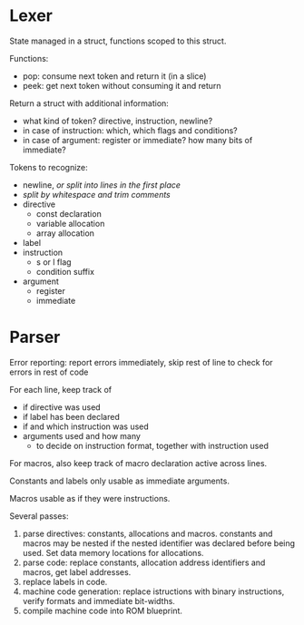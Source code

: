 # Lexer

State managed in a struct, functions scoped to this struct.

Functions:
- pop: consume next token and return it (in a slice)
- peek: get next token without consuming it and return

Return a struct with additional information:
- what kind of token? directive, instruction, newline?
- in case of instruction: which, which flags and conditions?
- in case of argument: register or immediate? how many bits of immediate?

Tokens to recognize:
- newline, *or split into lines in the first place*
- *split by whitespace and trim comments*
- directive
    - const declaration
    - variable allocation
    - array allocation
- label
- instruction
    - s or l flag
    - condition suffix
- argument
    - register
    - immediate

# Parser

Error reporting: report errors immediately, skip rest of line to check for errors in rest of code

For each line, keep track of
- if directive was used
- if label has been declared
- if and which instruction was used
- arguments used and how many
    - to decide on instruction format, together with instruction used

For macros, also keep track of macro declaration active across lines.

Constants and labels only usable as immediate arguments.

Macros usable as if they were instructions.

Several passes:
1. parse directives: constants, allocations and macros. constants and macros may be nested if the nested identifier was declared before being used. Set data memory locations for allocations.
2. parse code: replace constants, allocation address identifiers and macros, get label addresses.
3. replace labels in code.
4. machine code generation: replace istructions with binary instructions, verify formats and immediate bit-widths.
5. compile machine code into ROM blueprint.
